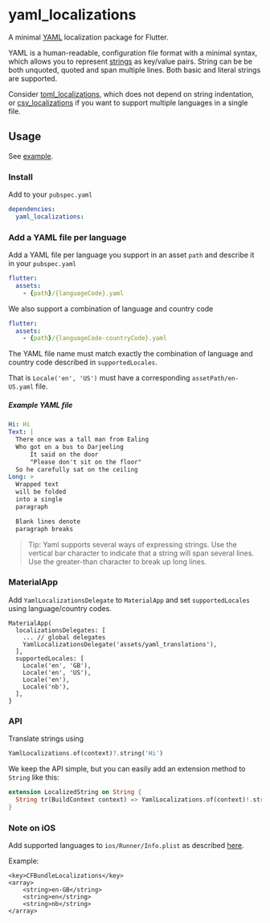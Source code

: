 # yaml_localizations

A minimal [YAML](https://en.wikipedia.org/wiki/YAML) localization package for Flutter.

YAML is a human-readable, configuration file format with a minimal syntax, which allows you to represent [strings](https://yaml-multiline.info/) as key/value pairs. String can be be both unquoted, quoted and span multiple lines. Both basic and literal strings are supported.

Consider [toml_localizations](https://github.com/erf/toml_localizations), which does not depend on string indentation, or [csv_localizations](https://github.com/erf/csv_localizations) if you want to support multiple languages in a single file.

## Usage

See [example](example).

### Install

Add to your `pubspec.yaml`

```yaml
dependencies:
  yaml_localizations:
```

### Add a YAML file per language

Add a YAML file per language you support in an asset `path` and describe it in your `pubspec.yaml`

```yaml
flutter:
  assets:
    - {path}/{languageCode}.yaml
```

We also support a combination of language and country code

```yaml
flutter:
  assets:
    - {path}/{languageCode-countryCode}.yaml
```


The YAML file name must match exactly the combination of language and country 
code described in `supportedLocales`.

That is `Locale('en', 'US')` must have a corresponding `assetPath/en-US.yaml`
file.


##### Example YAML file

```yaml
Hi: Hi
Text: |
  There once was a tall man from Ealing
  Who got on a bus to Darjeeling
      It said on the door
      "Please don't sit on the floor"
  So he carefully sat on the ceiling
Long: >
  Wrapped text
  will be folded
  into a single
  paragraph

  Blank lines denote
  paragraph breaks
```

> Tip: Yaml supports several ways of expressing strings. Use the vertical bar character to indicate that a string will span several lines. Use the greater-than character to break up long lines.

### MaterialApp

Add `YamlLocalizationsDelegate` to `MaterialApp` and set `supportedLocales` using language/country codes.

```
MaterialApp(
  localizationsDelegates: [
    ... // global delegates
    YamlLocalizationsDelegate('assets/yaml_translations'),
  ],
  supportedLocales: [
    Locale('en', 'GB'),
    Locale('en', 'US'),
    Locale('en'),
    Locale('nb'),
  ],
}

```

### API

Translate strings using

```dart
YamlLocalizations.of(context)?.string('Hi')
```

We keep the API simple, but you can easily add an extension method to `String` like this:

```dart
extension LocalizedString on String {
  String tr(BuildContext context) => YamlLocalizations.of(context)!.string(this);
}
```

### Note on **iOS**

Add supported languages to `ios/Runner/Info.plist` as described 
[here](https://flutter.dev/docs/development/accessibility-and-localization/internationalization#specifying-supportedlocales).

Example:

```
<key>CFBundleLocalizations</key>
<array>
	<string>en-GB</string>
	<string>en</string>
	<string>nb</string>
</array>
```
